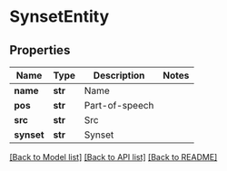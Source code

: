# SynsetEntity

## Properties
Name | Type | Description | Notes
------------ | ------------- | ------------- | -------------
**name** | **str** | Name | 
**pos** | **str** | Part-of-speech | 
**src** | **str** | Src | 
**synset** | **str** | Synset | 

[[Back to Model list]](../README.md#documentation-for-models) [[Back to API list]](../README.md#documentation-for-api-endpoints) [[Back to README]](../README.md)


